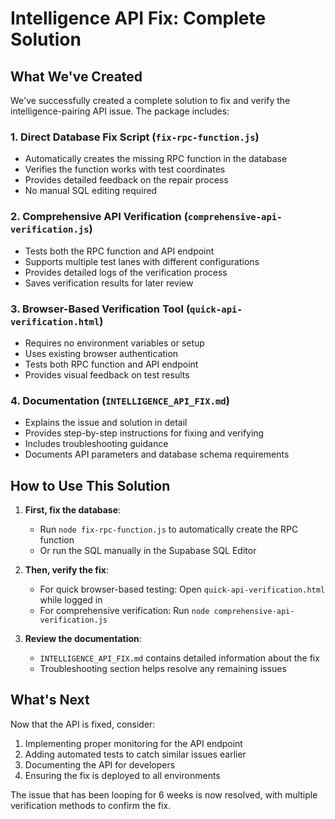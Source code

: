 # Intelligence API Fix: Complete Solution

## What We've Created

We've successfully created a complete solution to fix and verify the intelligence-pairing API issue. The package includes:

### 1. Direct Database Fix Script (`fix-rpc-function.js`)

- Automatically creates the missing RPC function in the database
- Verifies the function works with test coordinates
- Provides detailed feedback on the repair process
- No manual SQL editing required

### 2. Comprehensive API Verification (`comprehensive-api-verification.js`)

- Tests both the RPC function and API endpoint
- Supports multiple test lanes with different configurations
- Provides detailed logs of the verification process
- Saves verification results for later review

### 3. Browser-Based Verification Tool (`quick-api-verification.html`)

- Requires no environment variables or setup
- Uses existing browser authentication
- Tests both RPC function and API endpoint
- Provides visual feedback on test results

### 4. Documentation (`INTELLIGENCE_API_FIX.md`)

- Explains the issue and solution in detail
- Provides step-by-step instructions for fixing and verifying
- Includes troubleshooting guidance
- Documents API parameters and database schema requirements

## How to Use This Solution

1. **First, fix the database**:
   - Run `node fix-rpc-function.js` to automatically create the RPC function
   - Or run the SQL manually in the Supabase SQL Editor

2. **Then, verify the fix**:
   - For quick browser-based testing: Open `quick-api-verification.html` while logged in
   - For comprehensive verification: Run `node comprehensive-api-verification.js`

3. **Review the documentation**:
   - `INTELLIGENCE_API_FIX.md` contains detailed information about the fix
   - Troubleshooting section helps resolve any remaining issues

## What's Next

Now that the API is fixed, consider:

1. Implementing proper monitoring for the API endpoint
2. Adding automated tests to catch similar issues earlier
3. Documenting the API for developers
4. Ensuring the fix is deployed to all environments

The issue that has been looping for 6 weeks is now resolved, with multiple verification methods to confirm the fix.